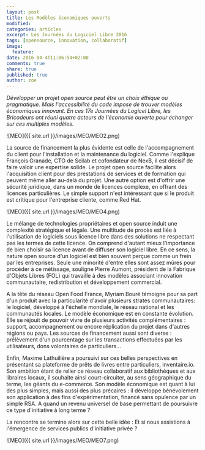 ```yaml
---
layout: post
title: Les Modèles économiques ouverts
modified:
categories: articles
excerpt: Les Journées du Logiciel Libre 2016
tags: [opensource, innovation, collaboratif]
image: 
  feature:
date: 2016-04-4T11:06:54+02:00
comments: true
share: true
published: true
author: zoe
---
```




_Développer un projet open source peut être un choix éthique ou pragmatique. Mais l'accessibilité du code impose de trouver modèles économiques innovant. En ces 17e Journées du Logicel Libre, les Bricodeurs ont réuni quatre acteurs de l'économie ouverte pour échanger sur ces multiples modèles._

![MEO]({{ site.url }}/images/MEO/MEO2.png)

La source de financement la plus évidente est celle de l'accompagnement du client pour l'installation et la maintenance du logiciel. Comme l'explique François Granade, CTO de Scilab et cofondateur de NexB, il est décisif de faire valoir une expertise solide. Le projet open source facilite alors l'acquisition client pour des prestations de services et de formation qui peuvent même aller au-delà du projet. Une autre option est d'offrir une sécurité juridique, dans un monde de licences complexe, en offrant des licences particulières. Le simple support n'est intéressant que si le produit est critique pour l'entreprise cliente, comme Red Hat. 

![MEO]({{ site.url }}/images/MEO/MEO4.png)




Le mélange de technologies propriétaires et open source induit une complexité stratégique et légale. Une multitude de procès est liée à l'utilisation de logiciels sous licence libre dans des solutions ne respectant pas les termes de cette licence. On comprend d'autant mieux l'importance de bien choisir sa licence avant de diffuser son logiciel libre. En ce sens, la nature open source d'un logiciel est bien souvent perçue comme un frein par les entreprises. Seule une minorité d'entre elles sont assez mûres pour procéder à ce métissage, souligne Pierre Aumont, président de la Fabrique d'Objets Libres (FOL) qui travaille à des modèles associant innovation communautaire, redistribution et développement commercial.

A la tête du réseau Open Food France, Myriam Bouré témoigne pour sa part d'un produit avec la particularité d'avoir plusieurs strates communautaires: le logiciel, développé à l'échelle mondiale, le réseau national et les communautés locales. Le modèle économique est en constante évolution. Elle se réjouit de pouvoir vivre de plusieurs activités complémentaires : support, accompagnement ou encore réplication du projet dans d'autres régions ou pays. Les sources de financement aussi sont diverse : prélèvement d'un pourcentage sur les transactions effectuées par les utilisateurs, dons volontaires de particuliers...

Enfin, Maxime Lathuilière a poursuivi sur ces belles perspectives en présentant sa plateforme de prêts de livres entre particuliers, inventaire.io. Son ambition étant de relier ce réseau collaboratif aux bibliothèques et aux libraires locaux, il souhaite ainsi court-circuiter, au sens géographique du terme, les géants du e-commerce. Son modèle économique est quant à lui des plus simples, mais aussi des plus précaires : il développe bénévolement son application à des fins d'expérimentation, financé sans opulence par un simple RSA. A quand un revenu universel de base permettant de poursuivre ce type d'initiative à long terme ? 

La rencontre se termine alors sur cette belle idée : Et si nous assistions à l'émergence de services publics d'initiative privée ?




![MEO]({{ site.url }}/images/MEO/MEO7.png)
